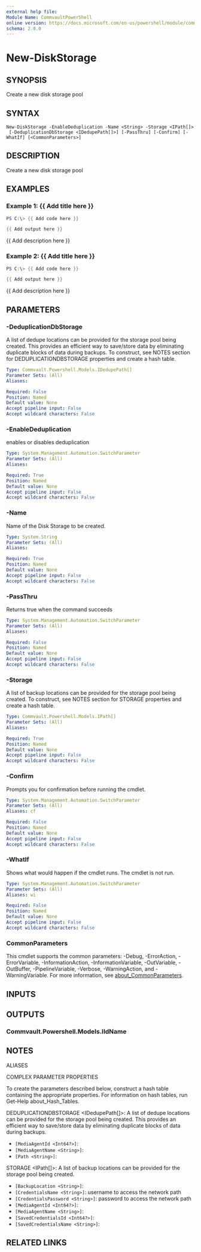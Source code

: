 ```yaml
---
external help file:
Module Name: CommvaultPowerShell
online version: https://docs.microsoft.com/en-us/powershell/module/commvaultpowershell/new-diskstorage
schema: 2.0.0
---
```


# New-DiskStorage

## SYNOPSIS
Create a new disk storage pool

## SYNTAX

```
New-DiskStorage -EnableDeduplication -Name <String> -Storage <IPath[]>
 [-DeduplicationDbStorage <IDedupePath[]>] [-PassThru] [-Confirm] [-WhatIf] [<CommonParameters>]
```

## DESCRIPTION
Create a new disk storage pool

## EXAMPLES

### Example 1: {{ Add title here }}
```powershell
PS C:\> {{ Add code here }}

{{ Add output here }}
```

{{ Add description here }}

### Example 2: {{ Add title here }}
```powershell
PS C:\> {{ Add code here }}

{{ Add output here }}
```

{{ Add description here }}

## PARAMETERS

### -DeduplicationDbStorage
A list of dedupe locations can be provided for the storage pool being created.
This provides an efficient way to save/store data by eliminating duplicate blocks of data during backups.
To construct, see NOTES section for DEDUPLICATIONDBSTORAGE properties and create a hash table.

```yaml
Type: Commvault.Powershell.Models.IDedupePath[]
Parameter Sets: (All)
Aliases:

Required: False
Position: Named
Default value: None
Accept pipeline input: False
Accept wildcard characters: False
```

### -EnableDeduplication
enables or disables deduplication

```yaml
Type: System.Management.Automation.SwitchParameter
Parameter Sets: (All)
Aliases:

Required: True
Position: Named
Default value: None
Accept pipeline input: False
Accept wildcard characters: False
```

### -Name
Name of the Disk Storage to be created.

```yaml
Type: System.String
Parameter Sets: (All)
Aliases:

Required: True
Position: Named
Default value: None
Accept pipeline input: False
Accept wildcard characters: False
```

### -PassThru
Returns true when the command succeeds

```yaml
Type: System.Management.Automation.SwitchParameter
Parameter Sets: (All)
Aliases:

Required: False
Position: Named
Default value: None
Accept pipeline input: False
Accept wildcard characters: False
```

### -Storage
A list of backup locations can be provided for the storage pool being created.
To construct, see NOTES section for STORAGE properties and create a hash table.

```yaml
Type: Commvault.Powershell.Models.IPath[]
Parameter Sets: (All)
Aliases:

Required: True
Position: Named
Default value: None
Accept pipeline input: False
Accept wildcard characters: False
```

### -Confirm
Prompts you for confirmation before running the cmdlet.

```yaml
Type: System.Management.Automation.SwitchParameter
Parameter Sets: (All)
Aliases: cf

Required: False
Position: Named
Default value: None
Accept pipeline input: False
Accept wildcard characters: False
```

### -WhatIf
Shows what would happen if the cmdlet runs.
The cmdlet is not run.

```yaml
Type: System.Management.Automation.SwitchParameter
Parameter Sets: (All)
Aliases: wi

Required: False
Position: Named
Default value: None
Accept pipeline input: False
Accept wildcard characters: False
```

### CommonParameters
This cmdlet supports the common parameters: -Debug, -ErrorAction, -ErrorVariable, -InformationAction, -InformationVariable, -OutVariable, -OutBuffer, -PipelineVariable, -Verbose, -WarningAction, and -WarningVariable. For more information, see [about_CommonParameters](http://go.microsoft.com/fwlink/?LinkID=113216).

## INPUTS

## OUTPUTS

### Commvault.Powershell.Models.IIdName

## NOTES

ALIASES

COMPLEX PARAMETER PROPERTIES

To create the parameters described below, construct a hash table containing the appropriate properties. For information on hash tables, run Get-Help about_Hash_Tables.


DEDUPLICATIONDBSTORAGE <IDedupePath[]>: A list of dedupe locations can be provided for the storage pool being created. This provides an efficient way to save/store data by eliminating duplicate blocks of data during backups.
  - `[MediaAgentId <Int64?>]`: 
  - `[MediaAgentName <String>]`: 
  - `[Path <String>]`: 

STORAGE <IPath[]>: A list of backup locations can be provided for the storage pool being created.
  - `[BackupLocation <String>]`: 
  - `[CredentialsName <String>]`: username to access the network path
  - `[CredentialsPassword <String>]`: password to access the network path
  - `[MediaAgentId <Int64?>]`: 
  - `[MediaAgentName <String>]`: 
  - `[SavedCredentialsId <Int64?>]`: 
  - `[SavedCredentialsName <String>]`: 

## RELATED LINKS

